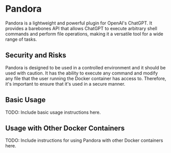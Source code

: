 # Pandora

Pandora is a lightweight and powerful plugin for OpenAI's ChatGPT. It provides a barebones API that allows ChatGPT to execute arbitrary shell commands and perform file operations, making it a versatile tool for a wide range of tasks.

## Security and Risks

Pandora is designed to be used in a controlled environment and it should be used with caution. It has the ability to execute any command and modify any file that the user running the Docker container has access to. Therefore, it's important to ensure that it's used in a secure manner.

## Basic Usage

TODO: Include basic usage instructions here.

## Usage with Other Docker Containers

TODO: Include instructions for using Pandora with other Docker containers here.